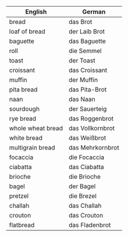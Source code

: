 
| English           | German           |
| ----------------- | ---------------- |
| bread             | das Brot         |
| loaf of bread     | der Laib Brot    |
| baguette          | das Baguette     |
| roll              | die Semmel       |
| toast             | der Toast        |
| croissant         | das Croissant    |
| muffin            | der Muffin       |
| pita bread        | das Pita-Brot    |
| naan              | das Naan         |
| sourdough         | der Sauerteig    |
| rye bread         | das Roggenbrot   |
| whole wheat bread | das Vollkornbrot |
| white bread       | das Weißbrot     |
| multigrain bread  | das Mehrkornbrot |
| focaccia          | die Focaccia     |
| ciabatta          | das Ciabatta     |
| brioche           | die Brioche      |
| bagel             | der Bagel        |
| pretzel           | die Brezel       |
| challah           | das Challah      |
| crouton           | das Crouton      |
| flatbread         | das Fladenbrot   |